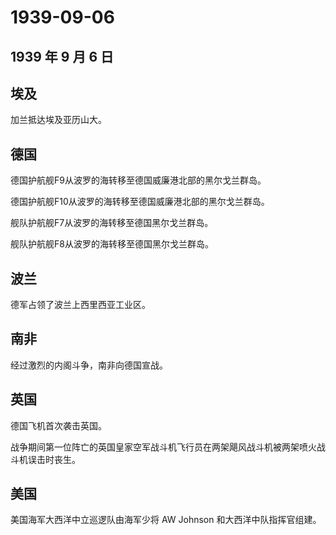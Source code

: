 # 1939-09-06

## 1939 年 9 月 6 日

## 埃及

加兰抵达埃及亚历山大。

## 德国

德国护航舰F9从波罗的海转移至德国威廉港北部的黑尔戈兰群岛。

德国护航舰F10从波罗的海转移至德国威廉港北部的黑尔戈兰群岛。

舰队护航舰F7从波罗的海转移至德国黑尔戈兰群岛。

舰队护航舰F8从波罗的海转移至德国黑尔戈兰群岛。

## 波兰

德军占领了波兰上西里西亚工业区。

## 南非

经过激烈的内阁斗争，南非向德国宣战。

## 英国

德国飞机首次袭击英国。

战争期间第一位阵亡的英国皇家空军战斗机飞行员在两架飓风战斗机被两架喷火战斗机误击时丧生。

## 美国

美国海军大西洋中立巡逻队由海军少将 AW Johnson 和大西洋中队指挥官组建。


